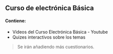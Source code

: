## Curso de electrónica Básica
#### Contiene:
- Videos del Curso Electrónica Básica - Youtube
- Quizes interactivos sobre los temas

> Se irán añadiendo más cuestionarios.

